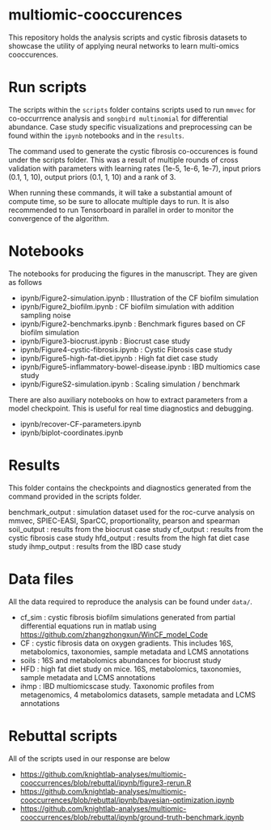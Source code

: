 # multiomic-cooccurences

This repository holds the analysis scripts and cystic fibrosis datasets to showcase the utility of applying neural networks to learn multi-omics cooccurences.

# Run scripts
The scripts within the `scripts` folder contains scripts used to run `mmvec` for co-occurrrence analysis and `songbird multinomial` for differential abundance.
Case study specific visualizations and preprocessing can be found within the `ipynb` notebooks and in the `results`.

The command used to generate the cystic fibrosis co-occurences is found under the scripts folder. This was a result of multiple rounds of cross validation with parameters with learning rates (1e-5, 1e-6, 1e-7), input priors (0.1, 1, 10),  output priors (0.1, 1, 10) and a rank of 3.

When running these commands, it will take a substantial amount of compute time, so be sure to allocate multiple days to run.
It is also recommended to run Tensorboard in parallel in order to monitor the convergence of the algorithm.

# Notebooks
The notebooks for producing the figures in the manuscript.  They are given as follows
 - ipynb/Figure2-simulation.ipynb                  : Illustration of the CF biofilm simulation
 - ipynb/Figure2_biofilm.ipynb                     : CF biofilm simulation with addition sampling noise
 - ipynb/Figure2-benchmarks.ipynb                  : Benchmark figures based on CF biofilm simulation
 - ipynb/Figure3-biocrust.ipynb                    : Biocrust case study
 - ipynb/Figure4-cystic-fibrosis.ipynb             : Cystic Fibrosis case study
 - ipynb/Figure5-high-fat-diet.ipynb               : High fat diet case study
 - ipynb/Figure5-inflammatory-bowel-disease.ipynb  : IBD multiomics case study
 - ipynb/FigureS2-simulation.ipynb                 : Scaling simulation / benchmark

There are also auxiliary notebooks on how to extract parameters from a model checkpoint.
This is useful for real time diagnostics and debugging.

- ipynb/recover-CF-parameters.ipynb
- ipynb/biplot-coordinates.ipynb

# Results
This folder contains the checkpoints and diagnostics generated from the command provided in the scripts folder.

benchmark_output : simulation dataset used for the roc-curve analysis on mmvec, SPIEC-EASI, SparCC, proportionality,  pearson and spearman
soil_output      : results from the biocrust case study
cf_output        : results from the cystic fibrosis case study
hfd_output       : results from the high fat diet case study
ihmp_output      : results from the IBD case study

# Data files
All the data required to reproduce the analysis can be found under `data/`.

 - cf_sim : cystic fibrosis biofilm simulations generated from partial differential equations run in matlab using https://github.com/zhangzhongxun/WinCF_model_Code
 - CF     : cystic fibrosis data on oxygen gradients.  This includes 16S, metabolomics, taxonomies, sample metadata and LCMS annotations
 - soils  : 16S and metabolomics abundances for biocrust study
 - HFD    : high fat diet study on mice. 16S, metabolomics, taxonomies, sample metadata and LCMS annotations
 - ihmp   : IBD multiomicscase study. Taxonomic profiles from metagenomics, 4 metabolomics datasets, sample metadata and LCMS annotations
 
  # Rebuttal scripts
 All of the scripts used in our response are below
 
 - https://github.com/knightlab-analyses/multiomic-cooccurrences/blob/rebuttal/ipynb/figure3-rerun.R
 - https://github.com/knightlab-analyses/multiomic-cooccurrences/blob/rebuttal/ipynb/bayesian-optimization.ipynb
 - https://github.com/knightlab-analyses/multiomic-cooccurrences/blob/rebuttal/ipynb/ground-truth-benchmark.ipynb
